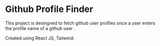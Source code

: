 # Github Profile Finder

This project is desingned to fetch github user profiles once a user enters the profile name of a github user .

Created using React JS, Tailwind:


